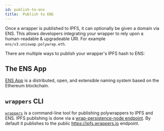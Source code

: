 ```yaml
---
id: publish-to-ens
title:  Publish to ENS
---
```


Once a wrapper is published to IPFS, it can optionally be given a domain via ENS. This allows developers integrating your wrapper to rely upon a human-readable & upgradeable URI. For example `ens/v3.uniswap.polywrap.eth`.

There are multiple ways to publish your wrapper's IPFS hash to ENS:

## The ENS App
[ENS App](https://docs.ens.domains/) is a distributed, open, and extensible naming system based on the Ethereum blockchain.

## `wrappers` CLI
[`wrappers`](https://www.npmjs.com/package/@nerfzael/wrappers) is a command-line tool for publishing polywrappers to IPFS and ENS. IPFS publishing is done via a [wrap-persistence-node endpoint](https://www.npmjs.com/package/@nerfzael/wrap-persistence-node). By default it publishes to the public https://ipfs.wrappers.io endpoint.  
